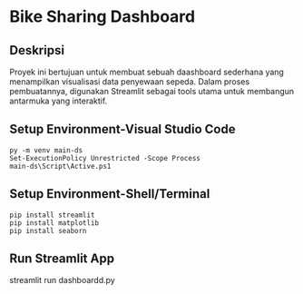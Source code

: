 # Bike Sharing Dashboard

## Deskripsi 
Proyek ini bertujuan untuk membuat sebuah daashboard sederhana yang menampilkan visualisasi data penyewaan sepeda. Dalam proses pembuatannya, digunakan Streamlit sebagai tools utama untuk membangun antarmuka yang interaktif.

## Setup Environment-Visual Studio Code
```
py -m venv main-ds
Set-ExecutionPolicy Unrestricted -Scope Process
main-ds\Script\Active.ps1
```

## Setup Environment-Shell/Terminal
```
pip install streamlit
pip install matplotlib
pip install seaborn
```

## Run Streamlit App
streamlit run dashboardd.py